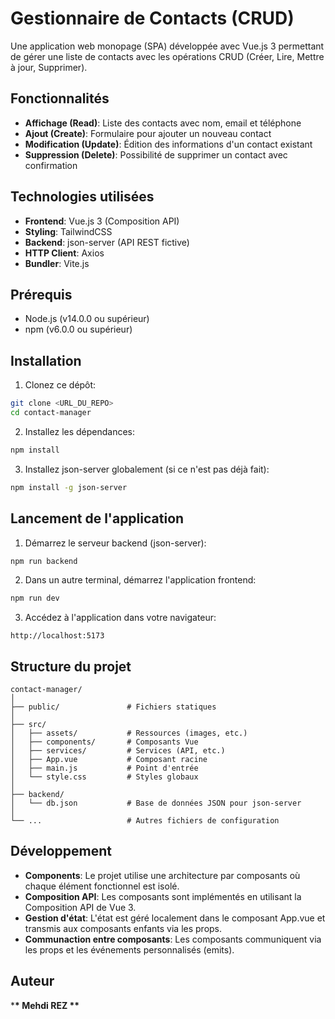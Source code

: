 # Gestionnaire de Contacts (CRUD)

Une application web monopage (SPA) développée avec Vue.js 3 permettant de gérer une liste de contacts avec les opérations CRUD (Créer, Lire, Mettre à jour, Supprimer).

## Fonctionnalités

- **Affichage (Read)**: Liste des contacts avec nom, email et téléphone
- **Ajout (Create)**: Formulaire pour ajouter un nouveau contact
- **Modification (Update)**: Édition des informations d'un contact existant
- **Suppression (Delete)**: Possibilité de supprimer un contact avec confirmation

## Technologies utilisées

- **Frontend**: Vue.js 3 (Composition API)
- **Styling**: TailwindCSS
- **Backend**: json-server (API REST fictive)
- **HTTP Client**: Axios
- **Bundler**: Vite.js

## Prérequis

- Node.js (v14.0.0 ou supérieur)
- npm (v6.0.0 ou supérieur)

## Installation

1. Clonez ce dépôt:

```bash
git clone <URL_DU_REPO>
cd contact-manager
```

2. Installez les dépendances:

```bash
npm install
```

3. Installez json-server globalement (si ce n'est pas déjà fait):

```bash
npm install -g json-server
```

## Lancement de l'application

1. Démarrez le serveur backend (json-server):

```bash
npm run backend
```

2. Dans un autre terminal, démarrez l'application frontend:

```bash
npm run dev
```

3. Accédez à l'application dans votre navigateur:

```
http://localhost:5173
```

## Structure du projet

```
contact-manager/
│
├── public/               # Fichiers statiques
│
├── src/
│   ├── assets/           # Ressources (images, etc.)
│   ├── components/       # Composants Vue
│   ├── services/         # Services (API, etc.)
│   ├── App.vue           # Composant racine
│   ├── main.js           # Point d'entrée
│   └── style.css         # Styles globaux
│
├── backend/
│   └── db.json           # Base de données JSON pour json-server
│
└── ...                   # Autres fichiers de configuration
```

## Développement

- **Components**: Le projet utilise une architecture par composants où chaque élément fonctionnel est isolé.
- **Composition API**: Les composants sont implémentés en utilisant la Composition API de Vue 3.
- **Gestion d'état**: L'état est géré localement dans le composant App.vue et transmis aux composants enfants via les props.
- **Communaction entre composants**: Les composants communiquent via les props et les événements personnalisés (emits).

## Auteur

\***\* Mehdi REZ \*\***
